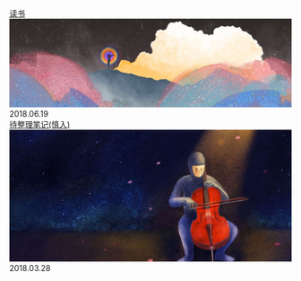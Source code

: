 <div class="card">
    <a href="book/index.md" style="display:block">
        读书
        <img src="./../img/bg/1.jpeg" class="card-img" alt="读书" />
        <a class="card-time">2018.06.19</a>
    </a>
</div>

<div class="card">
    <a href="docs/computer.md" style="display:block">
        待整理笔记(慎入)
        <img src="./../img/bg/2.jpeg" class="card-img" alt="待整理笔记" />
        <a class="card-time">2018.03.28</a>
    </a>
</div>
